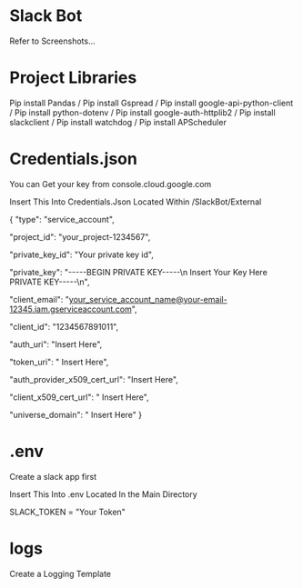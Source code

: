 # Slack Bot

Refer to Screenshots...

# Project Libraries

Pip install Pandas / 
Pip install Gspread / 
Pip install google-api-python-client / 
Pip install python-dotenv / 
Pip install google-auth-httplib2 / 
Pip install slackclient / 
Pip install watchdog / 
Pip install APScheduler

# Credentials.json
 
You can Get your key from console.cloud.google.com

Insert This Into Credentials.Json Located Within /SlackBot/External

{
  "type": "service_account",

  "project_id": "your_project-1234567",

  "private_key_id": "Your private key id",

  "private_key": "-----BEGIN PRIVATE KEY-----\n    Insert Your Key Here    PRIVATE KEY-----\n",

  "client_email": "your_service_account_name@your-email-12345.iam.gserviceaccount.com",

  "client_id": "1234567891011",

  "auth_uri": "Insert Here",

  "token_uri": " Insert Here",

  "auth_provider_x509_cert_url": "Insert Here",

  "client_x509_cert_url": " Insert Here",

  "universe_domain": " Insert Here"
}

# .env

Create a slack app first

Insert This Into .env Located In the Main Directory

SLACK_TOKEN = "Your Token"

# logs

Create a Logging Template

